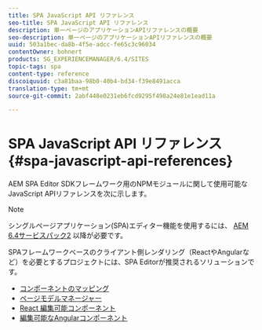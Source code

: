 ```yaml
---
title: SPA JavaScript API リファレンス
seo-title: SPA JavaScript API リファレンス
description: 単一ページのアプリケーションAPIリファレンスの概要
seo-description: 単一ページのアプリケーションAPIリファレンスの概要
uuid: 503a1bec-da8b-4f5e-adcc-fe65c3c96034
contentOwner: bohnert
products: SG_EXPERIENCEMANAGER/6.4/SITES
topic-tags: spa
content-type: reference
discoiquuid: c3a81baa-98b0-40b4-bd34-f39e8491acca
translation-type: tm+mt
source-git-commit: 2abf448e0231eb6fcd9295f498a24e81e1ead11a

---
```



# SPA JavaScript API リファレンス{#spa-javascript-api-references}

AEM SPA Editor SDKフレームワーク用のNPMモジュールに関して使用可能なJavaScript APIリファレンスを次に示します。

>[!NOTE]
>シングルページアプリケーション(SPA)エディター機能を使用するには、 [AEM 6.4サービスパック2](https://helpx.adobe.com/experience-manager/6-4/release-notes/sp-release-notes.html) 以降が必要です。
>
>SPAフレームワークベースのクライアント側レンダリング（ReactやAngularなど）を必要とするプロジェクトには、SPA Editorが推奨されるソリューションです。

* [コンポーネントのマッピング](https://www.npmjs.com/package/@adobe/cq-spa-component-mapping)
* [ページモデルマネージャー](https://www.npmjs.com/package/@adobe/cq-spa-page-model-manager)
* [React 編集可能コンポーネント](https://www.npmjs.com/package/@adobe/cq-react-editable-components)
* [編集可能なAngularコンポーネント](https://www.npmjs.com/package/@adobe/cq-angular-editable-components)